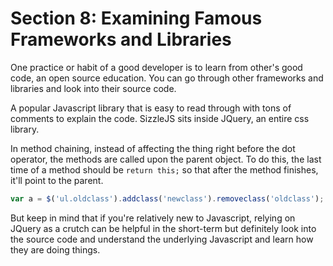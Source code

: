 # Section 8: Examining Famous Frameworks and Libraries

One practice or habit of a good developer is to learn from other's good code, an open source education. You can go through other frameworks and libraries and look into their source code.

A popular Javascript library that is easy to read through with tons of comments to explain the code.
SizzleJS sits inside JQuery, an entire css library.

In method chaining, instead of affecting the thing right before the dot operator, the methods are called upon the parent object. To do this, the last time of a method should be ```return this;``` so that after the method finishes, it'll point to the parent.
``` Javascript
var a = $('ul.oldclass').addclass('newclass').removeclass('oldclass');
```
But keep in mind that if you're relatively new to Javascript, relying on JQuery as a crutch can be helpful in the short-term but definitely look into the source code and understand the underlying Javascript and learn how they are doing things.
